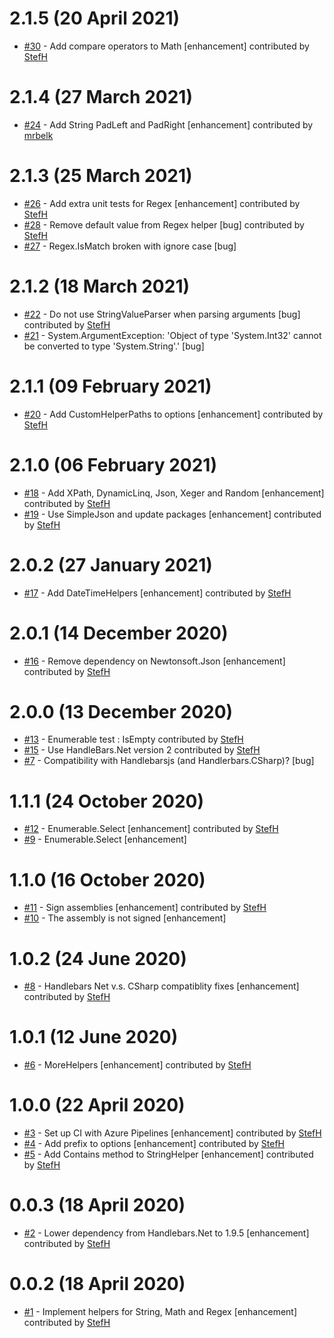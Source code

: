 # 2.1.5 (20 April 2021)
- [#30](https://github.com/Handlebars-Net/Handlebars.Net.Helpers/pull/30) - Add compare operators to Math [enhancement] contributed by [StefH](https://github.com/StefH)

# 2.1.4 (27 March 2021)
- [#24](https://github.com/Handlebars-Net/Handlebars.Net.Helpers/pull/24) - Add String PadLeft and PadRight  [enhancement] contributed by [mrbelk](https://github.com/mrbelk)

# 2.1.3 (25 March 2021)
- [#26](https://github.com/Handlebars-Net/Handlebars.Net.Helpers/pull/26) - Add extra unit tests for Regex [enhancement] contributed by [StefH](https://github.com/StefH)
- [#28](https://github.com/Handlebars-Net/Handlebars.Net.Helpers/pull/28) - Remove default value from Regex helper [bug] contributed by [StefH](https://github.com/StefH)
- [#27](https://github.com/Handlebars-Net/Handlebars.Net.Helpers/issues/27) - Regex.IsMatch broken with ignore case [bug]

# 2.1.2 (18 March 2021)
- [#22](https://github.com/Handlebars-Net/Handlebars.Net.Helpers/pull/22) - Do not use StringValueParser when parsing arguments [bug] contributed by [StefH](https://github.com/StefH)
- [#21](https://github.com/Handlebars-Net/Handlebars.Net.Helpers/issues/21) - System.ArgumentException: 'Object of type 'System.Int32' cannot be converted to type 'System.String'.' [bug]

# 2.1.1 (09 February 2021)
- [#20](https://github.com/Handlebars-Net/Handlebars.Net.Helpers/pull/20) - Add  CustomHelperPaths to options [enhancement] contributed by [StefH](https://github.com/StefH)

# 2.1.0 (06 February 2021)
- [#18](https://github.com/Handlebars-Net/Handlebars.Net.Helpers/pull/18) - Add XPath, DynamicLinq, Json, Xeger and Random [enhancement] contributed by [StefH](https://github.com/StefH)
- [#19](https://github.com/Handlebars-Net/Handlebars.Net.Helpers/pull/19) - Use SimpleJson and update packages [enhancement] contributed by [StefH](https://github.com/StefH)

# 2.0.2 (27 January 2021)
- [#17](https://github.com/Handlebars-Net/Handlebars.Net.Helpers/pull/17) - Add DateTimeHelpers [enhancement] contributed by [StefH](https://github.com/StefH)

# 2.0.1 (14 December 2020)
- [#16](https://github.com/Handlebars-Net/Handlebars.Net.Helpers/pull/16) - Remove dependency on Newtonsoft.Json [enhancement] contributed by [StefH](https://github.com/StefH)

# 2.0.0 (13 December 2020)
- [#13](https://github.com/Handlebars-Net/Handlebars.Net.Helpers/pull/13) - Enumerable test : IsEmpty contributed by [StefH](https://github.com/StefH)
- [#15](https://github.com/Handlebars-Net/Handlebars.Net.Helpers/pull/15) - Use HandleBars.Net version 2 contributed by [StefH](https://github.com/StefH)
- [#7](https://github.com/Handlebars-Net/Handlebars.Net.Helpers/issues/7) - Compatibility with Handlebarsjs (and Handlerbars.CSharp)? [bug]

# 1.1.1 (24 October 2020)
- [#12](https://github.com/Handlebars-Net/Handlebars.Net.Helpers/pull/12) - Enumerable.Select [enhancement] contributed by [StefH](https://github.com/StefH)
- [#9](https://github.com/Handlebars-Net/Handlebars.Net.Helpers/issues/9) - Enumerable.Select [enhancement]

# 1.1.0 (16 October 2020)
- [#11](https://github.com/Handlebars-Net/Handlebars.Net.Helpers/pull/11) - Sign assemblies [enhancement] contributed by [StefH](https://github.com/StefH)
- [#10](https://github.com/Handlebars-Net/Handlebars.Net.Helpers/issues/10) - The assembly is not signed [enhancement]

# 1.0.2 (24 June 2020)
- [#8](https://github.com/Handlebars-Net/Handlebars.Net.Helpers/pull/8) - Handlebars Net v.s. CSharp compatiblity fixes [enhancement] contributed by [StefH](https://github.com/StefH)

# 1.0.1 (12 June 2020)
- [#6](https://github.com/Handlebars-Net/Handlebars.Net.Helpers/pull/6) - MoreHelpers [enhancement] contributed by [StefH](https://github.com/StefH)

# 1.0.0 (22 April 2020)
- [#3](https://github.com/Handlebars-Net/Handlebars.Net.Helpers/pull/3) - Set up CI with Azure Pipelines [enhancement] contributed by [StefH](https://github.com/StefH)
- [#4](https://github.com/Handlebars-Net/Handlebars.Net.Helpers/pull/4) - Add prefix to options [enhancement] contributed by [StefH](https://github.com/StefH)
- [#5](https://github.com/Handlebars-Net/Handlebars.Net.Helpers/pull/5) - Add Contains method to StringHelper [enhancement] contributed by [StefH](https://github.com/StefH)

# 0.0.3 (18 April 2020)
- [#2](https://github.com/Handlebars-Net/Handlebars.Net.Helpers/pull/2) - Lower dependency from Handlebars.Net to 1.9.5 [enhancement] contributed by [StefH](https://github.com/StefH)

# 0.0.2 (18 April 2020)
- [#1](https://github.com/Handlebars-Net/Handlebars.Net.Helpers/pull/1) - Implement helpers for String, Math and Regex [enhancement] contributed by [StefH](https://github.com/StefH)

